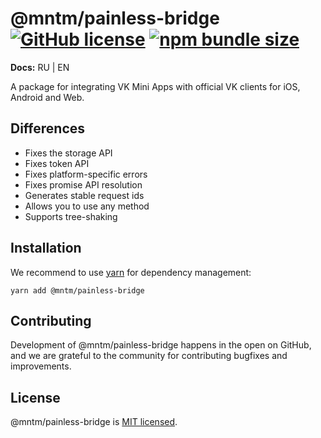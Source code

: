 # @mntm/painless-bridge [![GitHub license](https://img.shields.io/badge/license-MIT-blue.svg)](https://github.com/maxi-team/painless-bridge/blob/master/LICENSE) [![npm bundle size](https://img.shields.io/bundlephobia/min/@mntm/painless-bridge)](https://bundlephobia.com/result?p=@mntm/painless-bridge)

**Docs:** RU | EN

A package for integrating VK Mini Apps with official VK clients for iOS, Android and Web.

## Differences

- Fixes the storage API
- Fixes token API
- Fixes platform-specific errors
- Fixes promise API resolution
- Generates stable request ids
- Allows you to use any method
- Supports tree-shaking

## Installation

We recommend to use [yarn](https://classic.yarnpkg.com/en/docs/install/) for dependency management:

```shell
yarn add @mntm/painless-bridge
```

## Contributing

Development of @mntm/painless-bridge happens in the open on GitHub, and we are grateful to the community for contributing bugfixes and improvements.

## License

@mntm/painless-bridge is [MIT licensed](./LICENSE).
